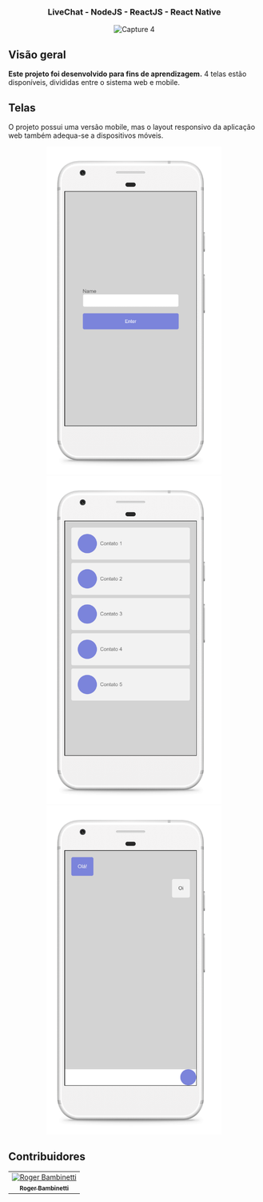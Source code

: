 <h3 align="center">
	LiveChat - NodeJS - ReactJS - React Native
</h3>

<p align="center">
<img
		width="700"
		alt="Capture 4"
		src="https://github.com/RogerBambinetti/tindev-nodejs-reactjs-react-native/blob/master/preview/Screenshot0.png">
</p>

## Visão geral

**Este projeto foi desenvolvido para fins de aprendizagem.** 4 telas estão disponíveis, divididas entre o sistema web e mobile.


## Telas

O projeto possui uma versão mobile, mas o layout responsivo da aplicação web também adequa-se a dispositivos móveis.

<p align="center">
<img
		width="350"
		alt="Capture 1"
		src="https://github.com/RogerBambinetti/live-chat-nodejs/blob/master/preview/Screenshot1.png">
<img
		width="350"
		alt="Capture 2"
		src="https://github.com/RogerBambinetti/live-chat-nodejs/blob/master/preview/Screenshot2.png">
<img
		width="350"
		alt="Capture 3"
		src="https://github.com/RogerBambinetti/live-chat-nodejs/blob/master/preview/Screenshot3.png">



## Contribuidores

<table>
  <tr>
<td align="center"><a href=""><img src="https://avatars0.githubusercontent.com/u/50684839?s=460&v=4" width="100px;" alt="Roger Bambinetti"/><br /><sub><b>Roger Bambinetti</b></sub></a></td>
  </tr>
</table>
